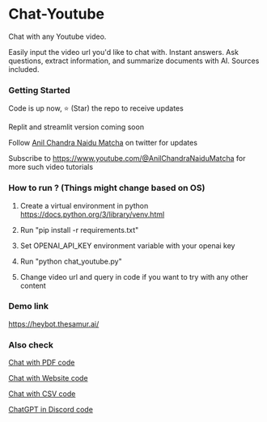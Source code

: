 # Chat-Youtube
Chat with any Youtube video. 

Easily input the video url you'd like to chat with. Instant answers. Ask questions, extract information, and summarize documents with AI. Sources included.

### Getting Started

Code is up now, ⭐ (Star) the repo to receive updates

Replit and streamlit version coming soon

Follow [Anil Chandra Naidu Matcha](https://twitter.com/matchaman11) on twitter for updates

Subscribe to https://www.youtube.com/@AnilChandraNaiduMatcha for more such video tutorials

### How to run ? (Things might change based on OS)

1. Create a virtual environment in python https://docs.python.org/3/library/venv.html

2. Run "pip install -r requirements.txt"

3. Set OPENAI_API_KEY environment variable with your openai key

4. Run "python chat_youtube.py"

5. Change video url and query in code if you want to try with any other content

### Demo link

https://heybot.thesamur.ai/

### Also check

[Chat with PDF code](https://github.com/Anil-matcha/ChatPDF)

[Chat with Website code](https://github.com/Anil-matcha/Website-to-Chatbot)

[Chat with CSV code](https://github.com/Anil-matcha/Chat-With-Excel)

[ChatGPT in Discord code](https://github.com/Anil-matcha/DiscordGPT)

